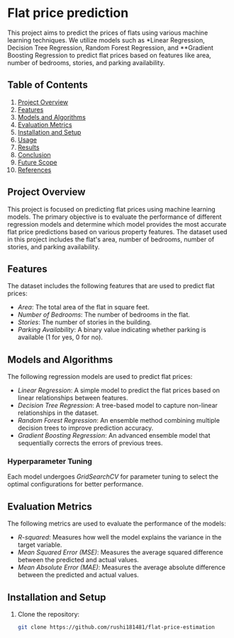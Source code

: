 
# Flat price prediction

This project aims to predict the prices of flats using various machine learning techniques. We utilize models such as *Linear Regression, Decision Tree Regression, Random Forest Regression, and **Gradient Boosting Regression to predict flat prices based on features like area, number of bedrooms, stories, and parking availability.

## Table of Contents
1. [Project Overview](#project-overview)
2. [Features](#features)
3. [Models and Algorithms](#models-and-algorithms)
4. [Evaluation Metrics](#evaluation-metrics)
5. [Installation and Setup](#installation-and-setup)
6. [Usage](#usage)
7. [Results](#results)
8. [Conclusion](#conclusion)
9. [Future Scope](#future-scope)
10. [References](#references)

## Project Overview
This project is focused on predicting flat prices using machine learning models. The primary objective is to evaluate the performance of different regression models and determine which model provides the most accurate flat price predictions based on various property features. The dataset used in this project includes the flat's area, number of bedrooms, number of stories, and parking availability.

## Features
The dataset includes the following features that are used to predict flat prices:
- *Area*: The total area of the flat in square feet.
- *Number of Bedrooms*: The number of bedrooms in the flat.
- *Stories*: The number of stories in the building.
- *Parking Availability*: A binary value indicating whether parking is available (1 for yes, 0 for no).

## Models and Algorithms
The following regression models are used to predict flat prices:
- *Linear Regression*: A simple model to predict the flat prices based on linear relationships between features.
- *Decision Tree Regression*: A tree-based model to capture non-linear relationships in the dataset.
- *Random Forest Regression*: An ensemble method combining multiple decision trees to improve prediction accuracy.
- *Gradient Boosting Regression*: An advanced ensemble model that sequentially corrects the errors of previous trees.


### Hyperparameter Tuning
Each model undergoes *GridSearchCV* for parameter tuning to select the optimal configurations for better performance.

## Evaluation Metrics
The following metrics are used to evaluate the performance of the models:
- *R-squared*: Measures how well the model explains the variance in the target variable.
- *Mean Squared Error (MSE)*: Measures the average squared difference between the predicted and actual values.
- *Mean Absolute Error (MAE)*: Measures the average absolute difference between the predicted and actual values.

## Installation and Setup
1. Clone the repository:
   ```bash
   git clone https://github.com/rushi181481/flat-price-estimation 
   ```
